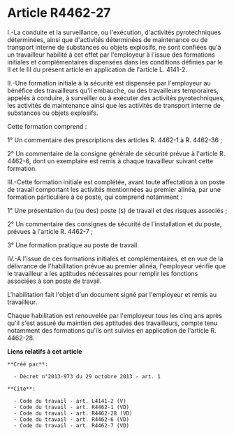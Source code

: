 # Article R4462-27

I.-La conduite et la surveillance, ou l'exécution, d'activités pyrotechniques déterminées, ainsi que d'activités déterminées
de maintenance ou de transport interne de substances ou objets explosifs, ne sont confiées qu'à un travailleur habilité à cet
effet par l'employeur à l'issue des formations initiales et complémentaires dispensées dans les conditions définies par le II
et le III du présent article en application de l'article L. 4141-2. 

II.-Une formation initiale à la sécurité est dispensée par l'employeur au bénéfice des travailleurs qu'il embauche, ou des
travailleurs temporaires, appelés à conduire, à surveiller ou à exécuter des activités pyrotechniques, les activités de
maintenance ainsi que les activités de transport interne de substances ou objets explosifs. 

Cette formation comprend : 

1° Un commentaire des prescriptions des articles R. 4462-1 à R. 4462-36 ; 

2° Un commentaire de la consigne générale de sécurité prévue à l'article R. 4462-6, dont un exemplaire est remis à chaque
travailleur suivant cette formation. 

III.-Cette formation initiale est complétée, avant toute affectation à un poste de travail comportant les activités
mentionnées au premier alinéa, par une formation particulière à ce poste, qui comprend notamment : 

1° Une présentation du (ou des) poste (s) de travail et des risques associés ; 

2° Un commentaire des consignes de sécurité de l'installation et du poste, prévues à l'article R. 4462-7 ; 

3° Une formation pratique au poste de travail. 

IV.-A l'issue de ces formations initiales et complémentaires, et en vue de la délivrance de l'habilitation prévue au premier
alinéa, l'employeur vérifie que le travailleur a les aptitudes nécessaires pour remplir les fonctions associées à son poste
de travail. 

L'habilitation fait l'objet d'un document signé par l'employeur et remis au travailleur. 

Chaque habilitation est renouvelée par l'employeur tous les cinq ans après qu'il s'est assuré du maintien des aptitudes des
travailleurs, compte tenu notamment des formations qu'ils ont suivies en application de l'article R. 4462-28.

**Liens relatifs à cet article**

	**Créé par**:

	  - Décret n°2013-973 du 29 octobre 2013 - art. 1

	**Cite**:

	  - Code du travail - art. L4141-2 (V)
	  - Code du travail - art. R4462-1 (VD)
	  - Code du travail - art. R4462-28 (VD)
	  - Code du travail - art. R4462-6 (VD)
	  - Code du travail - art. R4462-7 (VD)
